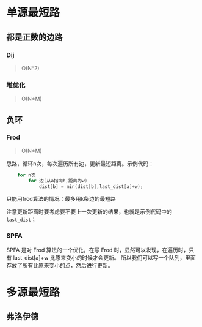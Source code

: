 # 单源最短路

## 都是正数的边路
### Dij
>O(N^2)
### 堆优化
>O(N*M)
## 负环

### Frod
>O(N*M)

思路，循环n次，每次遍历所有边，更新最短距离。示例代码：
```cpp
    for n次
        for 边(从a指向b,距离为w)
            dist[b] = min(dist[b],last_dist[a]+w);
```
只能用frod算法的情况：最多用k条边的最短路

注意更新距离时要考虑要不要上一次更新的结果，也就是示例代码中的```last_dist```；
### SPFA
 SPFA 是对 Frod 算法的一个优化，在写 Frod 时，显然可以发现，在遍历时，只有 last_dist[a]+w 比原来变小的时候才会更新。
 所以我们可以写一个队列，里面存放了所有比原来变小的点，然后进行更新。
# 多源最短路

## 弗洛伊德